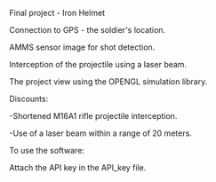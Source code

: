 Final project - Iron Helmet

Connection to GPS - the soldier's location.

AMMS sensor image for shot detection.

Interception of the projectile using a laser beam.

The project view using the OPENGL simulation library.

Discounts:

-Shortened M16A1 rifle projectile interception.

-Use of a laser beam within a range of 20 meters.

To use the software:

Attach the API key in the API_key file.
